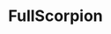 ---
title: FullScorpion
crosslinks:
- livven
- FullShrimp
- Whatcouldgowrong
- HadToHurt
- IdiotsNearlyDying
- ChildrenFallingOver
- gifs
- PerfectTiming
- gatekeeping
- WastedGifs
- rarepuppers
- momreflexes
- hadtohurt
- StreetFights
- Recursion
- UNBGBBIIVCHIDCTIICBG
- wtf
- JUSTNOMIL
- unexpectedjihad
- StoppedWorking
---